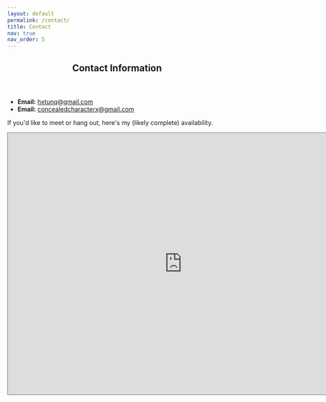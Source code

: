 ```yaml
---
layout: default
permalink: /contact/
title: Contact
nav: true
nav_order: 5
---
```


<html>
    <div class="post">
        <header class="post-header">
        <h2 class="post-title">Contact Information</h2>
        </header>
        <ul>
            <li><strong>Email:</strong> <a href="mailto:hxtunq@gmail.com">hxtunq@gmail.com</a></li>
            <li><strong>Email:</strong> <a href="mailto:concealedcharacterx@gmail.com">concealedcharacterx@gmail.com</a></li>
        </ul>
        <p>If you'd like to meet or hang out, here's my (likely complete) availability.</p>
    </div>
    <iframe src="https://calendar.google.com/calendar/embed?height=600&wkst=2&ctz=Asia%2FHo_Chi_Minh&showPrint=0&showTabs=0&title=Tung's%20Availabitlity&src=YW50am5ndjRhbjgwZTRkMzV1ZjNqOG80dmdAZ3JvdXAuY2FsZW5kYXIuZ29vZ2xlLmNvbQ&src=YjVydnNqaXFhNGpra3ZnODkxYmNocjN0MjhAZ3JvdXAuY2FsZW5kYXIuZ29vZ2xlLmNvbQ&color=%23c69080&color=%23ccb9a3" style="border:solid 1px #777" width="800" height="600" frameborder="0" scrolling="no"></iframe>
</html>

